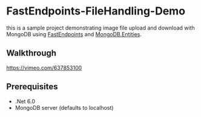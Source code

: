 # FastEndpoints-FileHandling-Demo
this is a sample project demonstrating image file upload and download with MongoDB using [FastEndpoints](https://fast-endpoints.com/) and [MongoDB.Entities](https://mongodb-entities.com/).

## Walkthrough
https://vimeo.com/637853100

## Prerequisites
- .Net 6.0
- MongoDB server (defaults to localhost)
